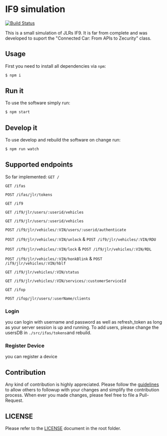 # IF9 simulation

[![Build Status](https://travis-ci.com/wzr1337/if9simu.svg?branch=master)](https://travis-ci.com/wzr1337/if9simu)

This is a small simulation of JLRs IF9. It is far from complete and was developed to suport the "Connected Car: From APIs to Zecurity" class.

## Usage

First you need to install all dependencies via `npm`:

```bash
$ npm i
```

## Run it

To use the software simply run:

```bash
$ npm start
```

## Develop it

To use develop and rebuild the software on change run:

```bash
$ npm run watch
```

## Supported endpoints

So far implemented:
`GET /`

`GET /ifas`

`POST /ifas/jlr/tokens`

`GET /if9`

`GET /if9/jlr/users/:userid/vehicles`

`GET /if9/jlr/users/:userid/vehicles`

`POST /if9/jlr/vehicles/:VIN/users/:userid/authenticate`

`POST /if9/jlr/vehicles/:VIN/unlock` & `POST /if9/jlr/vehicles/:VIN/RDU`

`POST /if9/jlr/vehicles/:VIN/lock` & `POST /if9/jlr/vehicles/:VIN/RDL`

`POST /if9/jlr/vehicles/:VIN/honkBlink` & `POST /if9/jlr/vehicles/:VIN/hblf`

`GET /if9/jlr/vehicles/:VIN/status`

`GET /if9/jlr/vehicles/:VIN/services/:customerServiceId`

`GET /ifop`

`POST /ifop/jlr/users/:userName/clients`

### Login
you can login with username and password as well as refresh_token as long as your server session is up and running.
To add users, please change the usersDB in `./src/ifas/tokens`and rebuild.

### Register Device
you can register a device

## Contribution

Any kind of contribution is highly appreciated. Please follow the [guidelines](CONTRIBUTION.md) to allow others to followup with your changes and simplify the contribution process. When ever you made changes, please feel free to file a Pull-Request.

## LICENSE

Please refer to the [LICENSE](LICENSE) document in the root folder.
